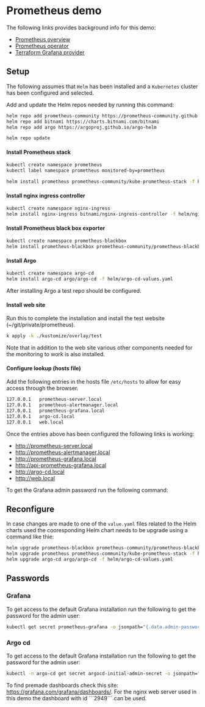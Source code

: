 # Prometheus demo
The following links provides background info for this demo:

- [Prometheus overview](https://devopscube.com/prometheus-architecture/)
- [Prometheus operator](https://prometheus-operator.dev)
- [Terraform Grafana provider](https://registry.terraform.io/providers/grafana/grafana/latest/docs)

## Setup
The following assumes that ```Helm``` has been installed and a ```Kubernetes``` cluster has been configured and selected.

Add and update the Helm repos needed by running this command:
```sh
helm repo add prometheus-community https://prometheus-community.github.io/helm-charts
helm repo add bitnami https://charts.bitnami.com/bitnami
helm repo add argo https://argoproj.github.io/argo-helm

helm repo update
```

#### Install Prometheus stack
```sh
kubectl create namespace prometheus
kubectl label namespace prometheus monitored-by=prometheus

helm install prometheus prometheus-community/kube-prometheus-stack -f helm/kube-prometheus-stack-values.yaml
```

#### Install nginx ingress controller
```sh
kubectl create namespace nginx-ingress
helm install nginx-ingress bitnami/nginx-ingress-controller -f helm/nginx-ingress-controller-values.yaml
```

#### Install Prometheus black box exporter
```sh
kubectl create namespace prometheus-blackbox
helm install prometheus-blackbox prometheus-community/prometheus-blackbox-exporter -f helm/prometheus-blackbox-exporter-values.yaml
```

#### Install Argo
```sh
kubectl create namespace argo-cd
helm install argo-cd argo/argo-cd -f helm/argo-cd-values.yaml
```

After installing Argo a test repo should be configured.

#### Install web site

Run this to complete the installation and install the test website (~/git/private/prometheus).

```sh
k apply -k ./kustomize/overlay/test
```

Note that in addition to the web site various other components needed for the monitoring to work is also installed.

#### Configure lookup (hosts file)

Add the following entries in the hosts file ```/etc/hosts``` to allow for easy access through the browser.

```sh
127.0.0.1   prometheus-server.local
127.0.0.1   prometheus-alertmanager.local
127.0.0.1   prometheus-grafana.local
127.0.0.1   argo-cd.local
127.0.0.1   web.local
```

Once the entries above has been configured the following links is working:

- http://prometheus-server.local
- http://prometheus-alertmanager.local
- http://prometheus-grafana.local
- http://api-prometheus-grafana.local
- http://argo-cd.local
- http://web.local

To get the Grafana admin password run the following command:

## Reconfigure

In case changes are made to one of the ```value.yaml``` files related to the Helm charts used the cooresponding Helm chart needs to be upgrade using a command like thie:

```sh
helm upgrade prometheus-blackbox prometheus-community/prometheus-blackbox-exporter -f helm/prometheus-blackbox-exporter-values.yaml
helm upgrade prometheus prometheus-community/kube-prometheus-stack -f helm/kube-prometheus-stack-values.yaml
helm upgrade argo-cd argo/argo-cd -f helm/argo-cd-values.yaml
```


## Passwords

### Grafana
To get access to the default Grafana installation run the following to get the password for the admin user:

```sh
kubectl get secret prometheus-grafana -o jsonpath="{.data.admin-password}" -n prometheus | base64 -d ; echo
```

### Argo cd
To get access to the default Grafana installation run the following to get the password for the admin user:

```sh
kubectl -n argo-cd get secret argocd-initial-admin-secret -o jsonpath="{.data.password}" | base64 -d
```


To find premade dashboards check this site: https://grafana.com/grafana/dashboards/. For the nginx web server used in this demo the dashboard with id ´´´2949´´´ can be used. 